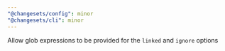 ```yaml
---
"@changesets/config": minor
"@changesets/cli": minor
---
```


Allow glob expressions to be provided for the `linked` and `ignore` options
